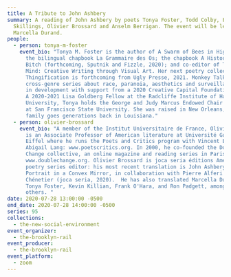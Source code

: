 ```yaml
---
title: A Tribute to John Ashbery
summary: A reading of John Ashbery by poets Tonya Foster, Todd Colby, Emily
  Skillings, Olivier Brossard and Anselm Berrigan. The event will be led by
  Marcella Durand.
people:
  - person: tonya-m-foster
    event_bio: "Tonya M. Foster is the author of A Swarm of Bees in High Court, and
      the bilingual chapbook La Grammaire des Os; the chapbook A History of the
      Bitch (forthcoming, Sputnik and Fizzle, 2020); and co-editor of Third
      Mind: Creative Writing through Visual Art. Her next poetry collection,
      Thingification is forthcoming from Ugly Presse, 2021. Monkey Talk, a
      cross-genre series about race, paranoia, aesthetics and surveillance, is
      in development with support from a 2020 Creative Capital Foundation grant.
      A 2020-2021 Lisa Goldberg Fellow at the Radcliffe Institute of Harvard
      University, Tonya holds the George and Judy Marcus Endowed Chair in Poetry
      at San Francisco State University. She was raised in New Orleans, and her
      family goes generations back in Louisiana."
  - person: olivier-brossard
    event_bio: "A member of the Institut Universitaire de France, Olivier Brossard
      is an Associate Professor of American literature at Université Gustave
      Eiffel where he runs the Poets and Critics program with Vincent Broqua and
      Abigail Lang: www.poetscritics.org. In 2000, he co-founded the Double
      Change collective, an online magazine and reading series in Paris
      www.doublechange.org. Olivier Brossard is joca seria éditions American
      poetry series editor: his most recent translation is John Ashbery’s Self
      Portrait in a Convex Mirror, in collaboration with Pierre Alferi and Marc
      Chénetier (joca seria, 2020).  He has also translated Marcella Durand,
      Tonya Foster, Kevin Killian, Frank O'Hara, and Ron Padgett, amongst
      others. "
date: 2020-07-28 13:00:00 -0500
end_date: 2020-07-28 14:00:00 -0500
series: 95
collections:
  - the-new-social-environment
event_organizer:
  - the-brooklyn-rail
event_producer:
  - the-brooklyn-rail
event_platform:
  - zoom
---
```

